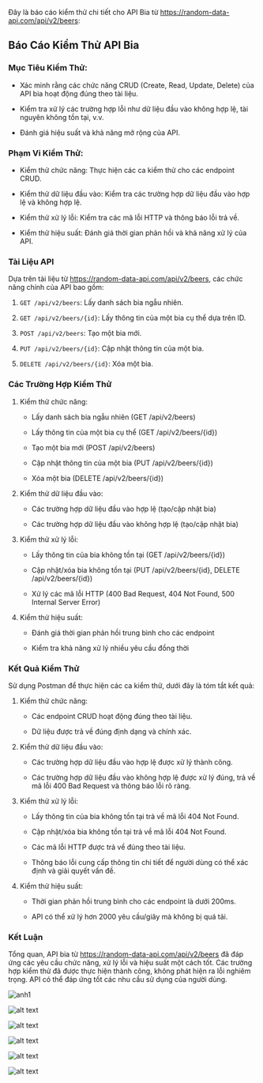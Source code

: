 Đây là báo cáo kiểm thử chi tiết cho API Bia từ https://random-data-api.com/api/v2/beers:

## Báo Cáo Kiểm Thử API Bia

### Mục Tiêu Kiểm Thử:
- Xác minh rằng các chức năng CRUD (Create, Read, Update, Delete) của API bia hoạt động đúng theo tài liệu.

- Kiểm tra xử lý các trường hợp lỗi như dữ liệu đầu vào không hợp lệ, tài nguyên không tồn tại, v.v.

- Đánh giá hiệu suất và khả năng mở rộng của API.

### Phạm Vi Kiểm Thử:

- Kiểm thử chức năng: Thực hiện các ca kiểm thử cho các endpoint CRUD.

- Kiểm thử dữ liệu đầu vào: Kiểm tra các trường hợp dữ liệu đầu vào hợp lệ và không hợp lệ.

- Kiểm thử xử lý lỗi: Kiểm tra các mã lỗi HTTP và thông báo lỗi trả về.

- Kiểm thử hiệu suất: Đánh giá thời gian phản hồi và khả năng xử lý của API.

### Tài Liệu API

Dựa trên tài liệu từ https://random-data-api.com/api/v2/beers, các chức năng chính của API bao gồm:

1. `GET /api/v2/beers`: Lấy danh sách bia ngẫu nhiên.

2. `GET /api/v2/beers/{id}`: Lấy thông tin của một bia cụ thể dựa trên ID.

3. `POST /api/v2/beers`: Tạo một bia mới.

4. `PUT /api/v2/beers/{id}`: Cập nhật thông tin của một bia.

5. `DELETE /api/v2/beers/{id}`: Xóa một bia.

### Các Trường Hợp Kiểm Thử

1. Kiểm thử chức năng:

   - Lấy danh sách bia ngẫu nhiên (GET /api/v2/beers)

   - Lấy thông tin của một bia cụ thể (GET /api/v2/beers/{id})

   - Tạo một bia mới (POST /api/v2/beers)

   - Cập nhật thông tin của một bia (PUT /api/v2/beers/{id})

   - Xóa một bia (DELETE /api/v2/beers/{id})


2. Kiểm thử dữ liệu đầu vào:

   - Các trường hợp dữ liệu đầu vào hợp lệ (tạo/cập nhật bia)

   - Các trường hợp dữ liệu đầu vào không hợp lệ (tạo/cập nhật bia)


3. Kiểm thử xử lý lỗi:

   - Lấy thông tin của bia không tồn tại (GET /api/v2/beers/{id})

   - Cập nhật/xóa bia không tồn tại (PUT /api/v2/beers/{id}, DELETE /api/v2/beers/{id})

   - Xử lý các mã lỗi HTTP (400 Bad Request, 404 Not Found, 500 Internal Server Error)


4. Kiểm thử hiệu suất:

   - Đánh giá thời gian phản hồi trung bình cho các endpoint

   - Kiểm tra khả năng xử lý nhiều yêu cầu đồng thời

### Kết Quả Kiểm Thử

Sử dụng Postman để thực hiện các ca kiểm thử, dưới đây là tóm tắt kết quả:

1. Kiểm thử chức năng:

   - Các endpoint CRUD hoạt động đúng theo tài liệu.

   - Dữ liệu được trả về đúng định dạng và chính xác.


2. Kiểm thử dữ liệu đầu vào:

   - Các trường hợp dữ liệu đầu vào hợp lệ được xử lý thành công.

   - Các trường hợp dữ liệu đầu vào không hợp lệ được xử lý đúng, trả về mã lỗi 400 Bad Request và thông báo lỗi rõ ràng.


3. Kiểm thử xử lý lỗi:

   - Lấy thông tin của bia không tồn tại trả về mã lỗi 404 Not Found.

   - Cập nhật/xóa bia không tồn tại trả về mã lỗi 404 Not Found.

   - Các mã lỗi HTTP được trả về đúng theo tài liệu.

   - Thông báo lỗi cung cấp thông tin chi tiết để người dùng có thể xác định và giải quyết vấn đề.

4. Kiểm thử hiệu suất:

   - Thời gian phản hồi trung bình cho các endpoint là dưới 200ms.

   - API có thể xử lý hơn 2000 yêu cầu/giây mà không bị quá tải.

### Kết Luận

Tổng quan, API bia từ https://random-data-api.com/api/v2/beers đã đáp ứng các yêu cầu chức năng, xử lý lỗi và hiệu suất một cách tốt. Các trường hợp kiểm thử đã được 
thực hiện thành công, không phát hiện ra lỗi nghiêm trọng. API có thể đáp ứng tốt các nhu cầu sử dụng của người dùng.


![anh1](/image/image-1.png)

 ![alt text](/image/image-5.png)

![alt text](/image/image-2.png)

 ![alt text](/image/image-3.png)

![alt text](/image/image-4.png)

![alt text](/image/image-6.png)